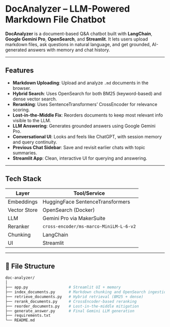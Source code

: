 # DocAnalyzer – LLM-Powered Markdown File Chatbot

**DocAnalyzer** is a document-based Q&A chatbot built with **LangChain**, **Google Gemini Pro**, **OpenSearch**, and **Streamlit**. It lets users upload markdown files, ask questions in natural language, and get grounded, AI-generated answers with memory and chat history.

---

## Features

- **Markdown Uploading**: Upload and analyze `.md` documents in the browser.
- **Hybrid Search**: Uses OpenSearch for both BM25 (keyword-based) and dense vector search.
- **Reranking**: Uses SentenceTransformers’ CrossEncoder for relevance scoring.
- **Lost-in-the-Middle Fix**: Reorders documents to keep most relevant info visible to the LLM.
- **LLM Answering**: Generates grounded answers using Google Gemini Pro.
- **Conversational UI**: Looks and feels like ChatGPT, with session memory and query continuity.
- **Previous Chat Sidebar**: Save and revisit earlier chats with topic summaries.
- **Streamlit App**: Clean, interactive UI for querying and answering.

---

## Tech Stack

| Layer         | Tool/Service                      |
|---------------|----------------------------------|
| Embeddings    | HuggingFace SentenceTransformers |
| Vector Store  | OpenSearch (Docker)              |
| LLM           | Gemini Pro via MakerSuite        |
| Reranker      | `cross-encoder/ms-marco-MiniLM-L-6-v2` |
| Chunking      | LangChain                        |
| UI            | Streamlit                        |

---

## 📁 File Structure

```bash
doc-analyzer/
│
├── app.py                  # Streamlit UI + memory
├── index_documents.py      # Markdown chunking and OpenSearch ingestion
├── retrieve_documents.py   # Hybrid retrieval (BM25 + dense)
├── rerank_documents.py     # CrossEncoder-based reranking
├── reorder_documents.py    # Lost-in-the-middle mitigation
├── generate_answer.py      # Final Gemini LLM generation
├── requirements.txt
└── README.md
